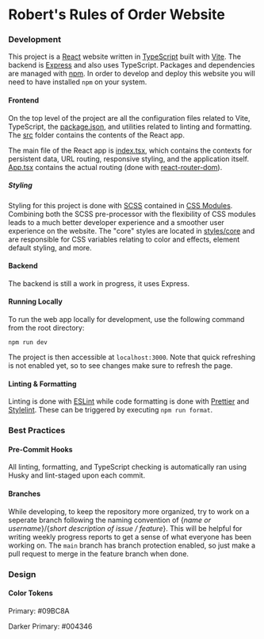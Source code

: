 # Robert's Rules of Order Website

### Development

This project is a [React](https://react.dev/) website written in [TypeScript](https://www.typescriptlang.org/) built with [Vite](https://vitejs.dev/). The backend is [Express](https://expressjs.com/) and also uses TypeScript. Packages and dependencies are managed with [npm](https://www.npmjs.com/). In order to develop and deploy this website you will need to have installed `npm` on your system.

#### Frontend

On the top level of the project are all the configuration files related to Vite, TypeScript, the [package.json](package.json), and utilities related to linting and formatting. The [src](src/) folder contains the contents of the React app.

The main file of the React app is [index.tsx](src/index.tsx), which contains the contexts for persistent data, URL routing, responsive styling, and the application itself. [App.tsx](src/App.tsx) contains the actual routing (done with [react-router-dom](https://reactrouter.com/en/main)).

##### Styling

Styling for this project is done with [SCSS](https://sass-lang.com/) contained in [CSS Modules](https://github.com/css-modules/css-modules). Combining both the SCSS pre-processor with the flexibility of CSS modules leads to a much better developer experience and a smoother user experience on the website. The "core" styles are located in [styles/core](src/styles/core) and are responsible for CSS variables relating to color and effects, element default styling, and more.

#### Backend

The backend is still a work in progress, it uses Express.

#### Running Locally

To run the web app locally for development, use the following command from the root directory:

```
npm run dev
```

The project is then accessible at `localhost:3000`. Note that quick refreshing is not enabled yet, so to see changes make sure to refresh the page.

#### Linting & Formatting

Linting is done with [ESLint](https://eslint.org/) while code formatting is done with [Prettier](https://prettier.io/) and [Stylelint](https://stylelint.io/). These can be triggered by executing `npm run format`.

### Best Practices

#### Pre-Commit Hooks

All linting, formatting, and TypeScript checking is automatically ran using Husky and lint-staged upon each commit.

#### Branches

While developing, to keep the repository more organized, try to work on a seperate branch following the naming convention of {_name or username_}/{_short description of issue / feature_}. This will be helpful for writing weekly progress reports to get a sense of what everyone has been working on. The `main` branch has branch protection enabled, so just make a pull request to merge in the feature branch when done.

### Design

#### Color Tokens

Primary: #09BC8A

Darker Primary: #004346
